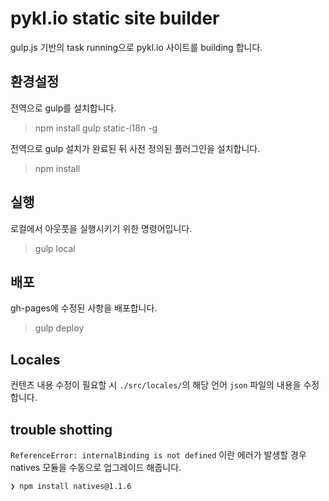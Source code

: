 # pykl.io static site builder  

gulp.js 기반의 task running으로 pykl.io 사이트를 building 합니다.  




## 환경설정  

전역으로 gulp를 설치합니다.  
> npm install gulp static-i18n -g  

전역으로 gulp 설치가 완료된 뒤 사전 정의된 플러그인을 설치합니다.  
> npm install  



## 실행  
로컬에서 아웃풋을 실행시키기 위한 명령어입니다.  
> gulp local  



## 배포  

gh-pages에 수정된 사항을 배포합니다.  
> gulp deploy  





## Locales  

컨텐츠 내용 수정이 필요할 시 `./src/locales/`의 해당 언어 `json` 파일의 내용을 수정합니다.  


## trouble shotting

`ReferenceError: internalBinding is not defined` 이란 에러가 발생할 경우 natives 모듈을 수동으로 업그레이드 해줍니다.

```
❯ npm install natives@1.1.6
```


